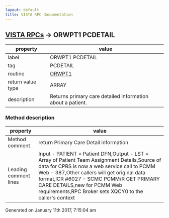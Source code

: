 ```yaml
---
layout: default
title: VISTA RPC documentation
---
```




## [VISTA RPCs](TableOfContent.md) &#8594; ORWPT1 PCDETAIL 

 property | value 
--- | --- 
 label | ORWPT1 PCDETAIL
 tag | PCDETAIL
 routine | [ORWPT1](http://code.osehra.org/dox/Routine_ORWPT1_source.html)
 return value type | ARRAY
 description | Returns primary care detailed information about a patient.


### Method description

 property | value 
--- | --- 
 Method comment | return Primary Care Detail information
 Leading comment lines | Input - PATIENT = Patient DFN,Output - LST = Array of Patient Team Assignment Details,Source of data for CPRS is now a web service call to PCMM Web - 387,Other callers will get original data format,ICR #6027 - SCMC PCMM/R GET PRIMARY CARE DETAILS,new for PCMM Web requirements,RPC Broker sets XQCY0 to the caller's context




 Generated on January 11th 2017, 7:15:04 am